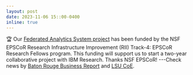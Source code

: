 ```yaml
---
layout: post
date: 2023-11-06 15::00-0400
inline: true
---
```


:trophy: Our [Federated Analytics System project](https://www.nsf.gov/awardsearch/showAward?AWD_ID=2327480) has been funded by the NSF EPSCoR Research Infrastructure Improvement (RII) Track-4: EPSCoR Research Fellows program. This funding will support us to start a two-year collaborative project with IBM Research. Thanks NSF EPSCoR! ---Check news by [Baton Rouge Business Report](https://www.businessreport.com/business/lsu-and-ibm-are-partnering-to-study-more-effective-data-collection-and-sharing) and [LSU CoE](https://www.lsu.edu/eng/news/2023/12/cse-ibm-effective-data-collection.php). 
